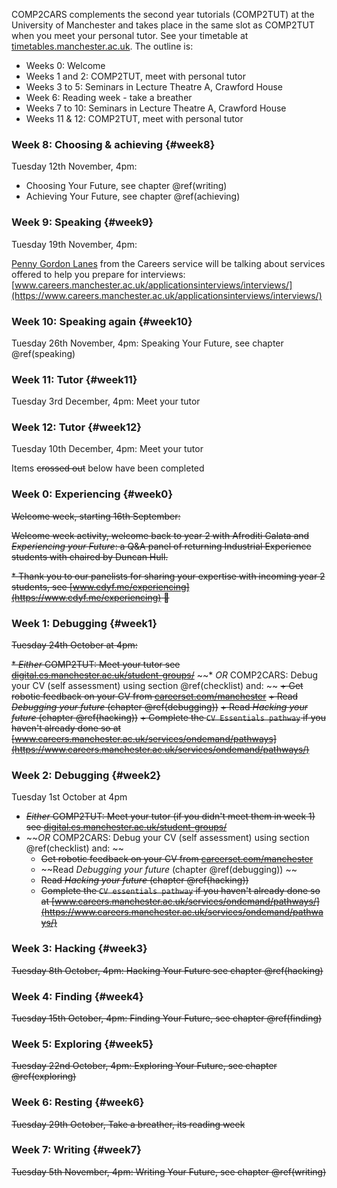 COMP2CARS complements the second year tutorials (COMP2TUT) at the University of Manchester and takes place in the same slot as COMP2TUT when you meet your personal tutor. See your timetable at [timetables.manchester.ac.uk](https://timetables.manchester.ac.uk/). The outline is:

* Weeks 0: Welcome
* Weeks 1 and 2: COMP2TUT, meet with personal tutor
* Weeks 3 to 5: Seminars in Lecture Theatre A, Crawford House
* Week 6: Reading week - take a breather
* Weeks 7 to 10: Seminars in Lecture Theatre A, Crawford House
* Weeks 11 & 12: COMP2TUT, meet with personal tutor


### Week 8: Choosing & achieving {#week8}

Tuesday 12th November, 4pm: 

* Choosing Your Future, see chapter \@ref(writing)
* Achieving Your Future, see chapter \@ref(achieving)

### Week 9: Speaking {#week9}

Tuesday 19th November, 4pm: 

[Penny Gordon Lanes](https://uk.linkedin.com/in/penneygordon-lanes) from the Careers service will be talking about services offered to help you prepare for interviews: [www.careers.manchester.ac.uk/applicationsinterviews/interviews/](https://www.careers.manchester.ac.uk/applicationsinterviews/interviews/)


### Week 10: Speaking again {#week10}

Tuesday 26th November, 4pm: Speaking Your Future, see chapter \@ref(speaking)

### Week 11: Tutor {#week11}


Tuesday 3rd December, 4pm: Meet your tutor 

### Week 12: Tutor {#week12}


Tuesday 10th December, 4pm: Meet your tutor 

Items ~~crossed out~~ below have been completed

### Week 0: Experiencing {#week0}

~~Welcome week, starting 16th September:~~

~~Welcome week activity, welcome back to year 2 with Afroditi Galata and *Experiencing your Future*: a Q&A panel of returning Industrial Experience students with chaired by Duncan Hull.~~ 

~~* Thank you to our panelists for sharing your expertise with incoming year 2 students, see [www.cdyf.me/experiencing](https://www.cdyf.me/experiencing) 🙏~~

### Week 1: Debugging {#week1}

~~Tuesday 24th October at 4pm:~~ 

~~* *Either* COMP2TUT: Meet your tutor see [digital.cs.manchester.ac.uk/student-groups/](https://digital.cs.manchester.ac.uk/student-groups/)~~
~~* *OR* COMP2CARS: Debug your CV (self assessment) using section \@ref(checklist) and: ~~
    ~~+ Get robotic feedback on your CV from [careerset.com/manchester](https://careerset.com/manchester)~~
    ~~+ Read *Debugging your future* (chapter \@ref(debugging))~~ 
    ~~+ Read *Hacking your future* (chapter \@ref(hacking))~~
    ~~+ Complete the `CV Essentials pathway` if you haven't already done so at [www.careers.manchester.ac.uk/services/ondemand/pathways](https://www.careers.manchester.ac.uk/services/ondemand/pathways/)~~

### Week 2: Debugging {#week2}

Tuesday 1st October at 4pm

* ~~*Either* COMP2TUT: Meet your tutor  (if you didn't meet them in week 1)  see [digital.cs.manchester.ac.uk/student-groups/](https://digital.cs.manchester.ac.uk/student-groups/)~~
* ~~*OR* COMP2CARS: Debug your CV (self assessment) using section \@ref(checklist) and: ~~
    + ~~Get robotic feedback on your CV from [careerset.com/manchester](https://careerset.com/manchester)~~
    + ~~Read *Debugging your future* (chapter \@ref(debugging)) ~~
    + ~~Read *Hacking your future* (chapter \@ref(hacking))~~
    + ~~Complete the `CV essentials pathway` if you haven't already done so at [www.careers.manchester.ac.uk/services/ondemand/pathways/](https://www.careers.manchester.ac.uk/services/ondemand/pathways/)~~

### Week 3: Hacking {#week3}

~~Tuesday 8th October, 4pm: Hacking Your Future see chapter \@ref(hacking)~~


### Week 4: Finding {#week4}

~~Tuesday 15th October, 4pm: Finding Your Future, see chapter \@ref(finding)~~


### Week 5: Exploring {#week5}

~~Tuesday 22nd October, 4pm: Exploring Your Future, see chapter \@ref(exploring)~~

### Week 6: Resting {#week6}


~~Tuesday 29th October, Take a breather, its reading week~~

### Week 7: Writing {#week7}


~~Tuesday 5th November, 4pm: Writing Your Future, see chapter \@ref(writing)~~